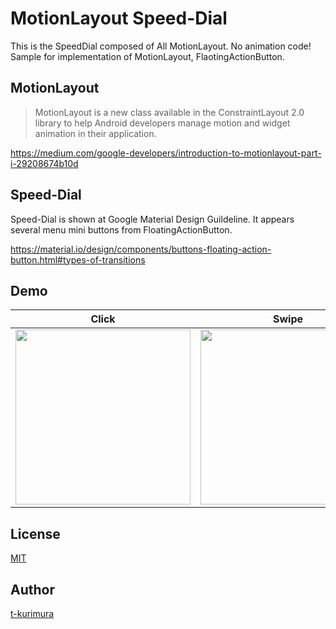 MotionLayout Speed-Dial
================

This is the SpeedDial composed of All MotionLayout. No animation code!
Sample for implementation of MotionLayout, FlaotingActionButton.


MotionLayout
------------

> MotionLayout is a new class available in the ConstraintLayout 2.0 library to help Android developers manage motion and widget animation in their application.

https://medium.com/google-developers/introduction-to-motionlayout-part-i-29208674b10d



Speed-Dial
------------

Speed-Dial is shown at Google Material Design Guildeline.
It appears several menu mini buttons from FloatingActionButton.

https://material.io/design/components/buttons-floating-action-button.html#types-of-transitions

Demo
------------

| Click | Swipe |
| --- | ---  |
|  <img src="https://github.com/t-kurimura/MotionLayoutSpeedDial/blob/master/demo_capture/motion_layout_speed_dial_click.gif?raw=true" width="280"> | <img src="https://github.com/t-kurimura/MotionLayoutSpeedDial/blob/master/demo_capture/motion_layout_speed_dial_swipe.gif?raw=true" width="280"> |


License
------------
[MIT](https://github.com/tcnksm/tool/blob/master/LICENCE)


Author
------------

[t-kurimura](https://github.com/t-kurimura)
